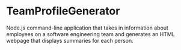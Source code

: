 # TeamProfileGenerator
Node.js command-line application that takes in information about employees on a software engineering team and generates an HTML webpage that displays summaries for each person.
